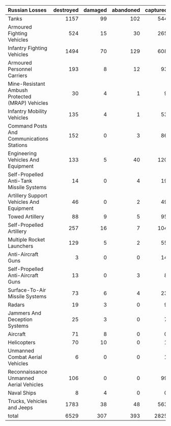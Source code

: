 | Russian Losses                                   |   destroyed |   damaged |   abandoned |   captured |   total |
|:-------------------------------------------------|------------:|----------:|------------:|-----------:|--------:|
| Tanks                                            |        1157 |        99 |         102 |        544 |    1902 |
| Armoured Fighting Vehicles                       |         524 |        15 |          30 |        265 |     834 |
| Infantry Fighting Vehicles                       |        1494 |        70 |         129 |        608 |    2301 |
| Armoured Personnel Carriers                      |         193 |         8 |          12 |         93 |     306 |
| Mine-Resistant Ambush Protected  (MRAP) Vehicles |          30 |         4 |           1 |          9 |      44 |
| Infantry Mobility Vehicles                       |         135 |         4 |           1 |         53 |     193 |
| Command Posts And Communications Stations        |         152 |         0 |           3 |         86 |     241 |
| Engineering Vehicles And Equipment               |         133 |         5 |          40 |        120 |     298 |
| Self-Propelled Anti-Tank Missile Systems         |          14 |         0 |           4 |         19 |      37 |
| Artillery Support Vehicles And Equipment         |          46 |         0 |           2 |         49 |      97 |
| Towed Artillery                                  |          88 |         9 |           5 |         95 |     197 |
| Self-Propelled Artillery                         |         257 |        16 |           7 |        104 |     384 |
| Multiple Rocket Launchers                        |         129 |         5 |           2 |         55 |     191 |
| Anti-Aircraft Guns                               |           3 |         0 |           0 |         14 |      17 |
| Self-Propelled Anti-Aircraft Guns                |          13 |         0 |           3 |          8 |      24 |
| Surface-To-Air Missile Systems                   |          73 |         6 |           4 |         23 |     106 |
| Radars                                           |          19 |         3 |           0 |          9 |      31 |
| Jammers And Deception Systems                    |          25 |         3 |           0 |          7 |      35 |
| Aircraft                                         |          71 |         8 |           0 |          0 |      79 |
| Helicopters                                      |          70 |        10 |           0 |          1 |      81 |
| Unmanned Combat Aerial Vehicles                  |           6 |         0 |           0 |          1 |       7 |
| Reconnaissance Unmanned Aerial Vehicles          |         106 |         0 |           0 |         99 |     205 |
| Naval Ships                                      |           8 |         4 |           0 |          0 |      12 |
| Trucks, Vehicles and Jeeps                       |        1783 |        38 |          48 |        563 |    2432 |
| total                                            |        6529 |       307 |         393 |       2825 |   10054 |